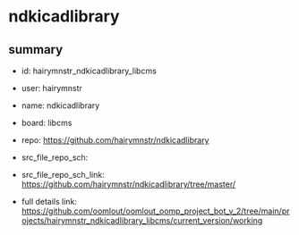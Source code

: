 # ndkicadlibrary
 
## summary 
* id: hairymnstr_ndkicadlibrary_libcms
* user: hairymnstr
* name: ndkicadlibrary
* board: libcms
* repo: https://github.com/hairymnstr/ndkicadlibrary



* src_file_repo_sch: 
* src_file_repo_sch_link: https://github.com/hairymnstr/ndkicadlibrary/tree/master/
* full details link: https://github.com/oomlout/oomlout_oomp_project_bot_v_2/tree/main/projects/hairymnstr_ndkicadlibrary_libcms/current_version/working  








